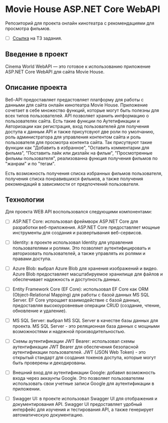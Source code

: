 # Movie House ASP.NET Core WebAPI
Репозиторий для проекта онлайн кинотеатра с рекомендациями для просмотра фильмов.
- [ ] [Ссылка](https://tungsten-sphere-ea3.notion.site/906bf42eab164ef9b4eb752c492ec2b3) на ТЗ задания.

## Введение в проект
Cinema World WebAPI — это готовое к использованию приложение ASP.NET Core WebAPI для сайта Movie House.

## Описание проекта

Веб-API предоставляет предастовляет платформу для работы с данными для сайта онлайн кинотеатра Movie House. Приложение сочетает в себе множество функций, которые могут быть полезны для всех типов пользователей. API позволяет хранить интформацию о пользователях сайта. Есть такие функции по Аутетификации и Авторизации как регистрация, вход пользователей для получения доступа к данным API и также присутсвуют две роли по умолчанию, роль администратора для управления контентом сайта и роль пользователя для просмотра контента сайта. Так присутвуют такие функции как "Добавить в избранное", "Оставить комментарии для фильма", "Поставить лайк или дизлайк на фильм", "Просмотренные фильмы пользователя", реализованна функция получения фильмов по "жанрам" и по "тегам".

Есть возможность получения списка избранных фильмов пользователя, получения списка понравившихся фильмов, а также получения рекомендаций в зависимости от предпочтений пользователя.

## Технологии
Для проекта WEB API воспользовался следующими компонентами:

- [ ] ASP.NET Core: использовал фреймворк ASP.NET Core для разработки веб-приложения. ASP.NET Core предоставляет мощные инструменты для создания и развертывания веб-сервисов.

- [ ] Identity: в проекте использовал Identity для управления пользователями и ролями. Это позволяет аутентифицировать и авторизовать пользователей, а также управлять их ролями и правами доступа.

- [ ] Azure Blob: выбрал Azure Blob для хранения изображений и видео. Azure Blob предоставляет масштабируемое хранилище для файлов и обеспечивает надежность и доступность данных.

- [ ] Entity Framework Core (EF Core): использовал EF Core как ORM (Object-Relational Mapping) для работы с базой данных MS SQL Server. EF Core упрощает взаимодействие с базой данных, предоставляя высокоуровневые операции CRUD (создание, чтение, обновление и удаление).

- [ ] MS SQL Server: выбрал MS SQL Server в качестве базы данных для проекта. MS SQL Server - это реляционная база данных с мощными возможностями и надежной производительностью.

- [ ] Схемы аутентификации JWT Bearer: использовал схемы аутентификации JWT Bearer для обеспечения безопасной аутентификации пользователей. JWT (JSON Web Token) - это открытый стандарт для создания токенов доступа, которые могут быть проверены и декодированы.

- [ ] Внешний вход для аутентификации Google: добавил возможность входа через аккаунты Google. Это позволяет пользователям использовать свои учетные записи Google для аутентификации в приложении.

- [ ] Swagger UI: в проекте использовал Swagger UI для отображения и документирования API. Swagger UI предоставляет удобный интерфейс для изучения и тестирования API, а также генерирует автоматическую документацию.
